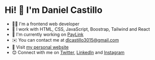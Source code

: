 # Hi! 👋 I'm Daniel Castillo

* 👨‍💻 I'm a frontend web developer
* 💼 I work with HTML, CSS, JavaScript, Boostrap, Tailwind and React
* 🚀  I'm currently working on [PayLink](http://github.com/dlcastillop/paylink)
* ✉️  You can contact me at [dlcastillo3015@gmail.com](mailto:dlcastillo3015@gmail.com)
* 🔗 Visit [my personal website](https://danielcastillop.netlify.app)
* 😊 Connect with me on [Twitter](https://twitter.com/dlcastillop), [LinkedIn](https://linkedin.com/in/dlcastillop) and [Instagram](https://instagram.com/dlcastillop)
